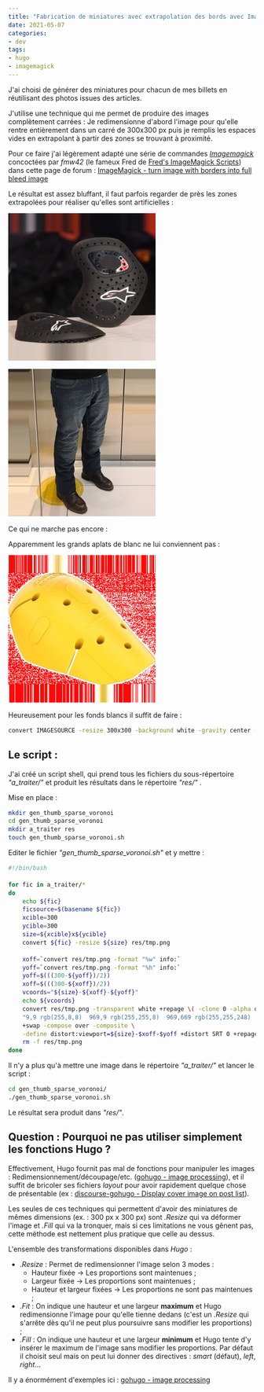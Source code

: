 ```yaml
---
title: "Fabrication de miniatures avec extrapolation des bords avec Imagemagick"
date: 2021-05-07
categories:
- dev
tags:
- hugo
- imagemagick
---
```


J'ai choisi de générer des miniatures pour chacun de mes billets en réutilisant des photos issues des articles. 

J'utilise une technique qui me permet de produire des images complètement carrées :
Je redimensionne d'abord l'image pour qu'elle rentre entièrement dans un carré de 300x300 px puis je remplis les espaces vides en extrapolant à partir des zones se trouvant à proximité.

Pour ce faire j'ai légèrement adapté une série de commandes [_Imagemagick_](https://imagemagick.org/) concoctées par _fmw42_ (le fameux Fred de [Fred's ImageMagick Scripts](http://www.fmwconcepts.com/imagemagick/index.php)) dans cette page de forum  : [ImageMagick - turn image with borders into full bleed image](https://legacy.imagemagick.org/discourse-server/viewtopic.php?t=26928)

Le résultat est assez bluffant, il faut parfois regarder de près les zones extrapolées pour réaliser qu'elles sont artificielles :

![alpinestars-nucleon-racing-hr-kr_HB_niv2_face__source_revzilla_thumbnail](alpinestars-nucleon-racing-hr-kr_HB_niv2_face__source_revzilla_thumbnail.jpg)

![Course-rocker_jean_aramide_AA_thumbnail.jpg](Course-rocker_jean_aramide_AA_thumbnail.jpg)


Ce qui ne marche pas encore :

Apparemment les grands aplats de blanc ne lui conviennent pas :

![sastec-sc1-evo1-new__EA-KA-SB_niv2__source_sastec_thumbnail.jpg](sastec-sc1-evo1-new__EA-KA-SB_niv2__source_sastec_thumbnail.jpg)


Heureusement pour les fonds blancs il suffit de faire :

```sh
convert IMAGESOURCE -resize 300x300 -background white -gravity center -extent 300x300 IMAGECIBLE
```


## Le script :

J'ai créé un script shell, qui prend tous les fichiers du sous-répertoire _"a_traiter/"_ et produit les résultats dans le répertoire _"res/"_ .

Mise en place :

```sh
mkdir gen_thumb_sparse_voronoi
cd gen_thumb_sparse_voronoi
mkdir a_traiter res
touch gen_thumb_sparse_voronoi.sh
```

Editer le fichier _"gen_thumb_sparse_voronoi.sh"_ et y mettre :


```sh
#!/bin/bash

for fic in a_traiter/*
do
	echo ${fic}
	ficsource=$(basename ${fic})
	xcible=300
	ycible=300
	size=${xcible}x${ycible}
	convert ${fic} -resize ${size} res/tmp.png 

	xoff=`convert res/tmp.png -format "%w" info:`
	yoff=`convert res/tmp.png -format "%h" info:`
	yoff=$(((300-${yoff})/2))
	xoff=$(((300-${xoff})/2))
	vcoords="${size}-${xoff}-${yoff}"
	echo ${vcoords}
	convert res/tmp.png -transparent white +repage \( -clone 0 -alpha off -sparse-color Voronoi \
	"9,9 rgb(255,8,8)  969,9 rgb(255,255,8)  969,669 rgb(255,255,248)  9,669 rgb(255,248,248)" \) \
	+swap -compose over -composite \
	-define distort:viewport=${size}-$xoff-$yoff +distort SRT 0 +repage res/cover_${ficsource}
	rm -f res/tmp.png
done
```

Il n'y a plus qu'à mettre une image dans le répertoire _"a_traiter/"_ et lancer le script :

```sh
cd gen_thumb_sparse_voronoi/
./gen_thumb_sparse_voronoi.sh
```

Le résultat sera produit dans _"res/"_.



## Question : Pourquoi ne pas utiliser simplement les fonctions Hugo ?

Effectivement, Hugo fournit pas mal de fonctions pour manipuler les images : Redimensionnement/découpage/etc. ([gohugo - image processing](https://gohugo.io/content-management/image-processing/)), et il suffit de bricoler ses fichiers _layout_ pour avoir rapidement quelque chose de présentable (ex : [discourse-gohugo - Display cover image on post list](https://discourse.gohugo.io/t/solved-display-cover-image-on-post-list/13141/2)).

Les seules de ces techniques qui permettent d'avoir des miniatures de mêmes dimensions (ex. : 300 px x 300 px) sont _.Resize_ qui va déformer l'image et _.Fill_ qui va la tronquer, mais si ces limitations ne vous gênent pas, cette méthode est nettement plus pratique que celle au dessus.


L'ensemble des transformations disponibles dans _Hugo_ :

- _.Resize_ : Permet de redimensionner l'image selon 3 modes :
    - Hauteur fixée -> Les proportions sont maintenues ;
    - Largeur fixée -> Les proportions sont maintenues ;
    - Hauteur et largeur fixées -> Les proportions ne sont pas maintenues ;
- _.Fit_ : On indique une hauteur et une largeur **maximum** et Hugo redimensionne l'image pour qu'elle tienne dedans (c'est un _.Resize_ qui s'arrête dès qu'il ne peut plus poursuivre sans modifier les proportions) ;
- _.Fill_ : On indique une hauteur et une largeur **minimum** et Hugo tente d'y insérer le maximum de l'image sans modifier les proportions. Par défaut il choisit seul mais on peut lui donner des directives : _smart_ (défaut), _left_, _right_...

Il y a énormément d'exemples ici : [gohugo - image processing](https://gohugo.io/content-management/image-processing/)





